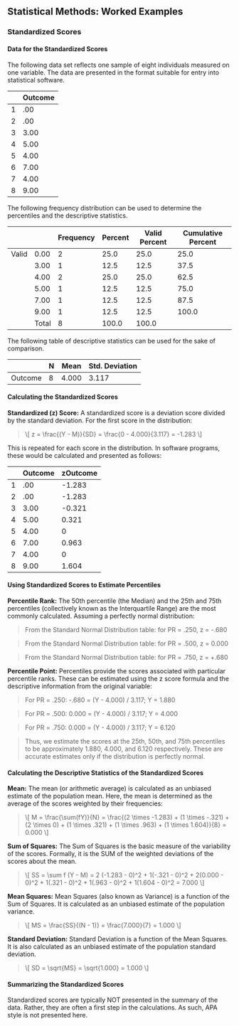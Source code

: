 ## Statistical Methods: Worked Examples

### Standardized Scores

#### Data for the Standardized Scores

The following data set reflects one sample of eight individuals measured on one variable. The data are presented in the format suitable for entry into statistical software.

|     | Outcome |
|-----|---------|
| 1   | .00     |
| 2   | .00     |
| 3   | 3.00    |
| 4   | 5.00    |
| 5   | 4.00    |
| 6   | 7.00    |
| 7   | 4.00    |
| 8   | 9.00    |

The following frequency distribution can be used to determine the percentiles and the descriptive statistics.

|  |      | Frequency | Percent | Valid Percent | Cumulative Percent |
|-------|-----------|---------|---------------|--------------------|-------|
| Valid | 0.00      | 2       | 25.0          | 25.0               | 25.0  |
|       | 3.00      | 1       | 12.5          | 12.5               | 37.5  |
|       | 4.00      | 2       | 25.0          | 25.0               | 62.5  |
|       | 5.00      | 1       | 12.5          | 12.5               | 75.0  |
|       | 7.00      | 1       | 12.5          | 12.5               | 87.5  |
|       | 9.00      | 1       | 12.5          | 12.5               | 100.0 |
|       | Total     | 8       | 100.0         | 100.0              |       |

The following table of descriptive statistics can be used for the sake of comparison.

|         | N   | Mean  | Std. Deviation |
|---------|-----|-------|----------------|
| Outcome | 8   | 4.000 | 3.117          |

#### Calculating the Standardized Scores

**Standardized (z) Score:** A standardized score is a deviation score divided by the standard deviation. For the first score in the distribution:

> \\[ z = \frac{(Y - M)}{SD} = \frac{0 - 4.000}{3.117} = -1.283 \\]

This is repeated for each score in the distribution. In software programs, these would be calculated and presented as follows:

|     | Outcome | zOutcome |
|-----|---------|----------|
| 1   | .00     | -1.283   |
| 2   | .00     | -1.283   |
| 3   | 3.00    | -0.321   |
| 4   | 5.00    | 0.321    |
| 5   | 4.00    | 0        |
| 6   | 7.00    | 0.963    |
| 7   | 4.00    | 0        |
| 8   | 9.00    | 1.604    |

#### Using Standardized Scores to Estimate Percentiles

**Percentile Rank:** The 50th percentile (the Median) and the 25th and 75th percentiles (collectively known as the Interquartile Range) are the most commonly calculated. Assuming a perfectly normal distribution:

> From the Standard Normal Distribution table: for PR = .250, z = -.680

> From the Standard Normal Distribution table: for PR = .500, z = 0.000

> From the Standard Normal Distribution table: for PR = .750, z = +.680

**Percentile Point:** Percentiles provide the scores associated with particular percentile ranks. These can be estimated using the z score formula and the descriptive information from the original variable:

> For PR = .250: -.680 = (Y - 4.000) / 3.117; Y = 1.880

> For PR = .500: 0.000 = (Y - 4.000) / 3.117; Y = 4.000

> For PR = .750: 0.000 = (Y - 4.000) / 3.117; Y = 6.120

> Thus, we estimate the scores at the 25th, 50th, and 75th percentiles to be approximately 1.880, 4.000, and 6.120 respectively. These are accurate estimates only if the distribution is perfectly normal.

#### Calculating the Descriptive Statistics of the Standardized Scores

**Mean:** The mean (or arithmetic average) is calculated as an unbiased estimate of the population mean. Here, the mean is determined as the average of the scores weighted by their frequencies:

> \\[ M = \frac{\sum(fY)}{N} = \frac{(2 \times -1.283) + (1 \times -.321) + (2 \times 0) + (1 \times .321) + (1 \times .963) + (1 \times 1.604)}{8} = 0.000 \\]

**Sum of Squares:** The Sum of Squares is the basic measure of the variability of the scores. Formally, it is the SUM of the weighted deviations of the scores about the mean.

> \\[ SS = \sum f (Y - M) = 2 (-1.283 - 0)^2 + 1(-.321 - 0)^2 + 2(0.000 - 0)^2 + 1(.321 - 0)^2 + 1(.963 - 0)^2 + 1(1.604 - 0)^2 = 7.000 \\]

**Mean Squares:** Mean Squares (also known as Variance) is a function of the Sum of Squares. It is calculated as an unbiased estimate of the population variance.

> \\[ MS = \frac{SS}{(N - 1)} = \frac{7.000}{7} = 1.000 \\]

**Standard Deviation:** Standard Deviation is a function of the Mean Squares. It is also calculated as an unbiased estimate of the population
standard deviation.

> \\[ SD = \sqrt{MS} = \sqrt{1.000} = 1.000 \\]

#### Summarizing the Standardized Scores

Standardized scores are typically NOT presented in the summary of the data. Rather, they are often a first step in the calculations. As such, APA style is not presented here.
